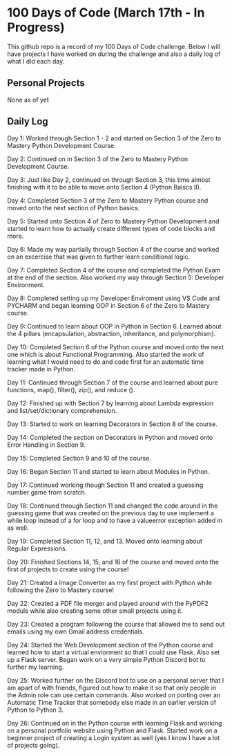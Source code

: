 # 100 Days of Code (March 17th - In Progress)

This github repo is a record of my 100 Days of Code challenge. Below I will have projects I have worked on during the challenge
and also a daily log of what I did each day.

## Personal Projects

None as of yet

## Daily Log

Day 1: Worked through Section 1 - 2 and started on Section 3 of the Zero to Mastery Python Development Course.

Day 2: Continued on in Section 3 of the Zero to Mastery Python Development Course.

Day 3: Just like Day 2, continued on through Section 3, this time almost finishing with it to be able to move onto Section 4
(Python Baiscs II).

Day 4: Completed Section 3 of the Zero to Mastery Python course and moved onto the next section of Python basics.

Day 5: Started onto Section 4 of Zero to Mastery Python Development and started to learn how to actually create different types
of code blocks and more.

Day 6: Made my way partially through Section 4 of the course and worked on an excercise that was given to further learn
conditional logic.

Day 7: Completed Section 4 of the course and completed the Python Exam at the end of the section. Also worked my way through
Section 5: Developer Environment.

Day 8: Completed setting up my Developer Enviroment using VS Code and PYCHARM and began learning OOP in Section 6 of the Zero
to Mastery course.

Day 9: Continued to learn about OOP in Python in Section 6. Learned about the 4 pillars (encapsulation, abstraction,
inheritance, and polymorphism).

Day 10: Completed Section 6 of the Python course and moved onto the next one which is about Functional Programming.
Also started the work of learning what I would need to do and code first for an automatic time tracker made in Python.

Day 11: Continued through Section 7 of the course and learned about pure functions, map(), filter(), zip(), and reduce ().

Day 12: Finished up with Section 7 by learning about Lambda expression and list/set/dictionary comprehension.

Day 13: Started to work on learning Decorators in Section 8 of the course.

Day 14: Completed the section on Decorators in Python and moved onto Error Handling in Section 9.

Day 15: Completed Section 9 and 10 of the course.

Day 16: Began Section 11 and started to learn about Modules in Python.

Day 17: Continued working though Section 11 and created a guessing number game from scratch.

Day 18: Continued through Section 11 and changed the code around in the guessing game that was created on the previous day to
use implement a while loop instead of a for loop and to have a valueerror exception added in as well.

Day 19: Completed Section 11, 12, and 13. Moved onto learning about Regular Expressions.

Day 20: Finished Sections 14, 15, and 16 of the course and moved onto the first of projects to create using the course!

Day 21: Created a Image Converter as my first project with Python while following the Zero to Mastery course!

Day 22: Created a PDF file merger and played around with the PyPDF2 module while also creating some other small projects using
it.

Day 23: Created a program following the course that allowed me to send out emails using my own Gmail address credentials.

Day 24: Started the Web Development section of the Python course and learned how to start a virtual enviorment so that I could
use Flask. Also set up a Flask server. Began work on a very simple Python Discord bot to further my learning.

Day 25: Worked further on the Discord bot to use on a personal server that I am apart of with friends, figured out how to make
it so that only people in the Admin role can use certain commands. Also worked on porting over an Automatic Time Tracker that
somebody else made in an earlier version of Python to Python 3.

Day 26: Continued on in the Python course with learning Flask and working on a personal portfolio website using Python and
Flask. Started work on a beginner project of creating a Login system as well (yes I know I have a lot of projects going).
